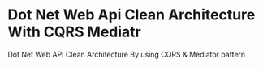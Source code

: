 # Dot Net Web Api Clean Architecture With CQRS Mediatr
Dot Net Web API Clean Architecture By using CQRS &amp; Mediator pattern 

